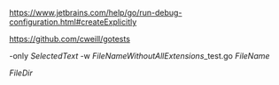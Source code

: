 https://www.jetbrains.com/help/go/run-debug-configuration.html#createExplicitly

https://github.com/cweill/gotests


-only  $SelectedText$  -w  $FileNameWithoutAllExtensions$_test.go  $FileName$

$FileDir$
